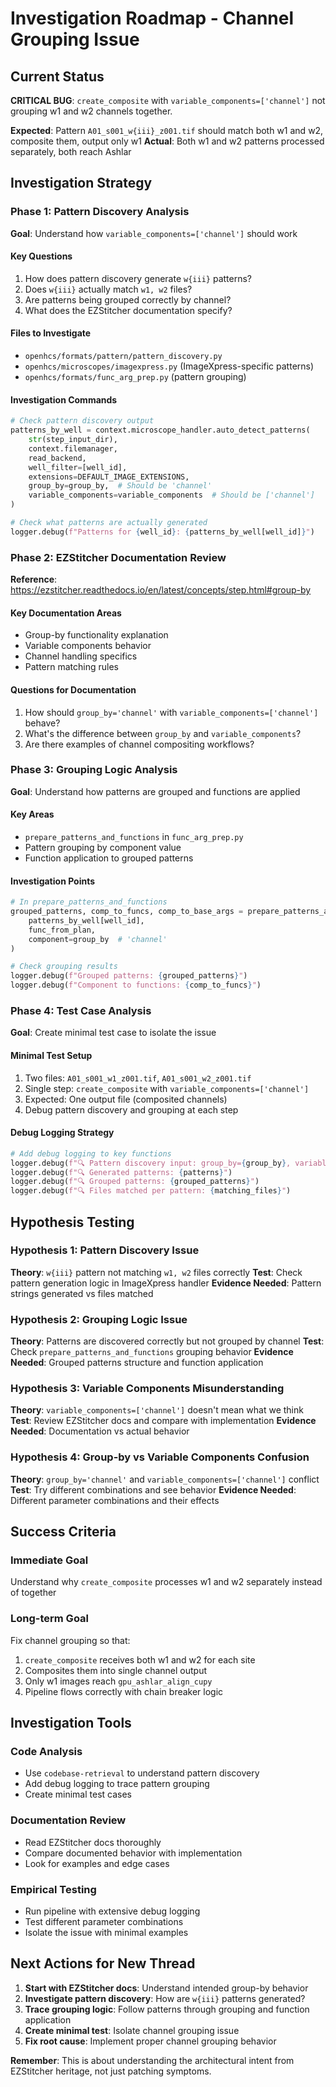 # Investigation Roadmap - Channel Grouping Issue

## Current Status
**CRITICAL BUG**: `create_composite` with `variable_components=['channel']` not grouping w1 and w2 channels together.

**Expected**: Pattern `A01_s001_w{iii}_z001.tif` should match both w1 and w2, composite them, output only w1
**Actual**: Both w1 and w2 patterns processed separately, both reach Ashlar

## Investigation Strategy

### Phase 1: Pattern Discovery Analysis
**Goal**: Understand how `variable_components=['channel']` should work

#### Key Questions
1. How does pattern discovery generate `w{iii}` patterns?
2. Does `w{iii}` actually match `w1, w2` files?
3. Are patterns being grouped correctly by channel?
4. What does the EZStitcher documentation specify?

#### Files to Investigate
- `openhcs/formats/pattern/pattern_discovery.py`
- `openhcs/microscopes/imagexpress.py` (ImageXpress-specific patterns)
- `openhcs/formats/func_arg_prep.py` (pattern grouping)

#### Investigation Commands
```python
# Check pattern discovery output
patterns_by_well = context.microscope_handler.auto_detect_patterns(
    str(step_input_dir),
    context.filemanager,
    read_backend,
    well_filter=[well_id],
    extensions=DEFAULT_IMAGE_EXTENSIONS,
    group_by=group_by,  # Should be 'channel'
    variable_components=variable_components  # Should be ['channel']
)

# Check what patterns are actually generated
logger.debug(f"Patterns for {well_id}: {patterns_by_well[well_id]}")
```

### Phase 2: EZStitcher Documentation Review
**Reference**: https://ezstitcher.readthedocs.io/en/latest/concepts/step.html#group-by

#### Key Documentation Areas
- Group-by functionality explanation
- Variable components behavior
- Channel handling specifics
- Pattern matching rules

#### Questions for Documentation
1. How should `group_by='channel'` with `variable_components=['channel']` behave?
2. What's the difference between `group_by` and `variable_components`?
3. Are there examples of channel compositing workflows?

### Phase 3: Grouping Logic Analysis
**Goal**: Understand how patterns are grouped and functions are applied

#### Key Areas
- `prepare_patterns_and_functions` in `func_arg_prep.py`
- Pattern grouping by component value
- Function application to grouped patterns

#### Investigation Points
```python
# In prepare_patterns_and_functions
grouped_patterns, comp_to_funcs, comp_to_base_args = prepare_patterns_and_functions(
    patterns_by_well[well_id], 
    func_from_plan, 
    component=group_by  # 'channel'
)

# Check grouping results
logger.debug(f"Grouped patterns: {grouped_patterns}")
logger.debug(f"Component to functions: {comp_to_funcs}")
```

### Phase 4: Test Case Analysis
**Goal**: Create minimal test case to isolate the issue

#### Minimal Test Setup
1. Two files: `A01_s001_w1_z001.tif`, `A01_s001_w2_z001.tif`
2. Single step: `create_composite` with `variable_components=['channel']`
3. Expected: One output file (composited channels)
4. Debug pattern discovery and grouping at each step

#### Debug Logging Strategy
```python
# Add debug logging to key functions
logger.debug(f"🔍 Pattern discovery input: group_by={group_by}, variable_components={variable_components}")
logger.debug(f"🔍 Generated patterns: {patterns}")
logger.debug(f"🔍 Grouped patterns: {grouped_patterns}")
logger.debug(f"🔍 Files matched per pattern: {matching_files}")
```

## Hypothesis Testing

### Hypothesis 1: Pattern Discovery Issue
**Theory**: `w{iii}` pattern not matching `w1, w2` files correctly
**Test**: Check pattern generation logic in ImageXpress handler
**Evidence Needed**: Pattern strings generated vs files matched

### Hypothesis 2: Grouping Logic Issue  
**Theory**: Patterns are discovered correctly but not grouped by channel
**Test**: Check `prepare_patterns_and_functions` grouping behavior
**Evidence Needed**: Grouped patterns structure and function application

### Hypothesis 3: Variable Components Misunderstanding
**Theory**: `variable_components=['channel']` doesn't mean what we think
**Test**: Review EZStitcher docs and compare with implementation
**Evidence Needed**: Documentation vs actual behavior

### Hypothesis 4: Group-by vs Variable Components Confusion
**Theory**: `group_by='channel'` and `variable_components=['channel']` conflict
**Test**: Try different combinations and see behavior
**Evidence Needed**: Different parameter combinations and their effects

## Success Criteria

### Immediate Goal
Understand why `create_composite` processes w1 and w2 separately instead of together

### Long-term Goal  
Fix channel grouping so that:
1. `create_composite` receives both w1 and w2 for each site
2. Composites them into single channel output
3. Only w1 images reach `gpu_ashlar_align_cupy`
4. Pipeline flows correctly with chain breaker logic

## Investigation Tools

### Code Analysis
- Use `codebase-retrieval` to understand pattern discovery
- Add debug logging to trace pattern grouping
- Create minimal test cases

### Documentation Review
- Read EZStitcher docs thoroughly
- Compare documented behavior with implementation
- Look for examples and edge cases

### Empirical Testing
- Run pipeline with extensive debug logging
- Test different parameter combinations
- Isolate the issue with minimal examples

## Next Actions for New Thread

1. **Start with EZStitcher docs**: Understand intended group-by behavior
2. **Investigate pattern discovery**: How are `w{iii}` patterns generated?
3. **Trace grouping logic**: Follow patterns through grouping and function application
4. **Create minimal test**: Isolate channel grouping issue
5. **Fix root cause**: Implement proper channel grouping behavior

**Remember**: This is about understanding the architectural intent from EZStitcher heritage, not just patching symptoms.
